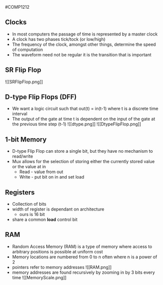 #COMP1212
## Clocks
- In most computers the passage of time is represented by a master clock  
- A clock has two phases tick/tock (or low/high)  
- The frequency of the clock, amongst other things, determine the speed of computation  
- The waveform need not be regular it is the transition that is important

## SR Flip Flop
![[SRFlipFlop.png]]

## D-type Flip Flops (DFF)
- We want a logic circuit such that out(t) = in(t-1) where t is a discrete time interval 
- The output of the gate at time t is dependent on the input of the gate at the previous time step (t-1)
![[dtype.png]]
![[DtypeFlipFlop.png]]

## 1-bit Memory
- D-type Flip Flop can store a single bit, but they have no mechanism to read/write
- Mux allows for the selection of storing either the currently stored value or the value at in  
	- Read - value from out 
	- Write - put bit on in and set load

## Registers
- Collection of bits
- width of register is dependant on architecture
	- ours is 16 bit
- share a common **load** control bit

## RAM
- Random Access Memory (RAM) is a type of memory where access to arbitrary positions is possible at uniform cost  
- Memory locations are numbered from 0 to n often where n is a power of 2
- pointers refer to memory addresses
![[RAM.png]]
- memory addresses are found recursively by zooming in by 3 bits every time
![[MemoryScale.png]]


